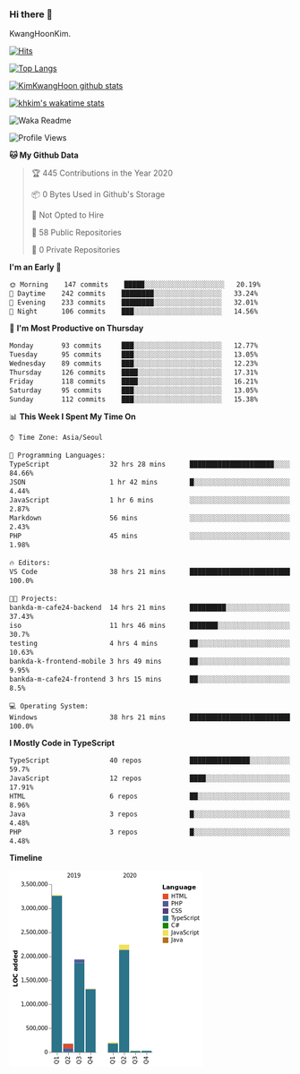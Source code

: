 ### Hi there 👋

KwangHoonKim.

[![Hits](https://hits.seeyoufarm.com/api/count/incr/badge.svg?url=https%3A%2F%2Fgithub.com%2Frhkdgns95)](https://hits.seeyoufarm.com)  

[![Top Langs](https://github-readme-stats.vercel.app/api/top-langs/?username=rhkdgns95&layout=compact)](https://github.com/anuraghazra/github-readme-stats)   

[![KimKwangHoon github stats](https://github-readme-stats.vercel.app/api?username=rhkdgns95&show_icons=true)](https://github.com/anuraghazra/github-readme-stats)  

[![khkim's wakatime stats](https://github-readme-stats.vercel.app/api/wakatime?username=rhkdgns95)](https://github.com/anuraghazra/github-readme-stats)

<!--
**rhkdgns95/rhkdgns95** is a ✨ _special_ ✨ repository because its `README.md` (this file) appears on your GitHub profile.

Here are some ideas to get you started:

- 🔭 I’m currently working on ...
- 🌱 I’m currently learning ...
- 👯 I’m looking to collaborate on ...
- 🤔 I’m looking for help with ...
- 💬 Ask me about ...
- 📫 How to reach me: ...
- 😄 Pronouns: ...
- ⚡ Fun fact: ...
-->



![Waka Readme](https://github.com/rhkdgns95/rhkdgns95/workflows/Waka%20Readme/badge.svg)
<!--START_SECTION:waka-->
![Profile Views](http://img.shields.io/badge/Profile%20Views-3-blue)

**🐱 My Github Data** 

> 🏆 445 Contributions in the Year 2020
 > 
> 📦 0 Bytes Used in Github's Storage 
 > 
> 🚫 Not Opted to Hire
 > 
> 📜 58 Public Repositories 
 > 
> 🔑 0 Private Repositories  
 > 
**I'm an Early 🐤** 

```text
🌞 Morning    147 commits    █████░░░░░░░░░░░░░░░░░░░░   20.19% 
🌆 Daytime    242 commits    ████████░░░░░░░░░░░░░░░░░   33.24% 
🌃 Evening    233 commits    ████████░░░░░░░░░░░░░░░░░   32.01% 
🌙 Night      106 commits    ███░░░░░░░░░░░░░░░░░░░░░░   14.56%

```
📅 **I'm Most Productive on Thursday** 

```text
Monday       93 commits     ███░░░░░░░░░░░░░░░░░░░░░░   12.77% 
Tuesday      95 commits     ███░░░░░░░░░░░░░░░░░░░░░░   13.05% 
Wednesday    89 commits     ███░░░░░░░░░░░░░░░░░░░░░░   12.23% 
Thursday     126 commits    ████░░░░░░░░░░░░░░░░░░░░░   17.31% 
Friday       118 commits    ████░░░░░░░░░░░░░░░░░░░░░   16.21% 
Saturday     95 commits     ███░░░░░░░░░░░░░░░░░░░░░░   13.05% 
Sunday       112 commits    ███░░░░░░░░░░░░░░░░░░░░░░   15.38%

```


📊 **This Week I Spent My Time On** 

```text
⌚︎ Time Zone: Asia/Seoul

💬 Programming Languages: 
TypeScript               32 hrs 28 mins      █████████████████████░░░░   84.66% 
JSON                     1 hr 42 mins        █░░░░░░░░░░░░░░░░░░░░░░░░   4.44% 
JavaScript               1 hr 6 mins         ░░░░░░░░░░░░░░░░░░░░░░░░░   2.87% 
Markdown                 56 mins             ░░░░░░░░░░░░░░░░░░░░░░░░░   2.43% 
PHP                      45 mins             ░░░░░░░░░░░░░░░░░░░░░░░░░   1.98%

🔥 Editors: 
VS Code                  38 hrs 21 mins      █████████████████████████   100.0%

🐱‍💻 Projects: 
bankda-m-cafe24-backend  14 hrs 21 mins      █████████░░░░░░░░░░░░░░░░   37.43% 
iso                      11 hrs 46 mins      ███████░░░░░░░░░░░░░░░░░░   30.7% 
testing                  4 hrs 4 mins        ██░░░░░░░░░░░░░░░░░░░░░░░   10.63% 
bankda-k-frontend-mobile 3 hrs 49 mins       ██░░░░░░░░░░░░░░░░░░░░░░░   9.95% 
bankda-m-cafe24-frontend 3 hrs 15 mins       ██░░░░░░░░░░░░░░░░░░░░░░░   8.5%

💻 Operating System: 
Windows                  38 hrs 21 mins      █████████████████████████   100.0%

```

**I Mostly Code in TypeScript** 

```text
TypeScript               40 repos            ███████████████░░░░░░░░░░   59.7% 
JavaScript               12 repos            ████░░░░░░░░░░░░░░░░░░░░░   17.91% 
HTML                     6 repos             ██░░░░░░░░░░░░░░░░░░░░░░░   8.96% 
Java                     3 repos             █░░░░░░░░░░░░░░░░░░░░░░░░   4.48% 
PHP                      3 repos             █░░░░░░░░░░░░░░░░░░░░░░░░   4.48%

```


**Timeline**

![Chart not found](https://raw.githubusercontent.com/rhkdgns95/rhkdgns95/master/charts/bar_graph.png) 


<!--END_SECTION:waka-->
